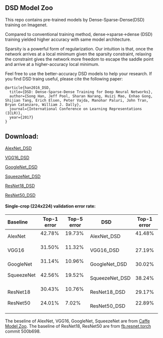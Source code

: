 ## DSD Model Zoo

This repo contains pre-trained models by Dense-Sparse-Dense(DSD) training on Imagenet.

Compared to conventional training method, dense→sparse→dense (DSD) training yielded higher
accuracy with same model architecture.

Sparsity is a powerful form of regularization. Our intuition is that, once the network arrives at a
local minimum given the sparsity constraint, relaxing the constraint gives the network more
freedom to escape the saddle point and arrive at a higher-accuracy local minimum.

Feel free to use the better-accuracy DSD models to help your research. If you find DSD traing useful, please cite the following paper:

	@article{han2016_DSD,
	  title={DSD: Dense-Sparse-Dense Training for Deep Neural Networks},
	  author={Song Han, Jeff Pool, Sharan Narang, Huizi Mao, Enhao Gong, Shijian Tang, Erich Elsen, Peter Vajda, Manohar Paluri, John Tran, Bryan Catanzaro, William J. Dally},
	  journal={International Conference on Learning Representations (ICLR)},
	  year={2017}
	}
	


## Download:
[AlexNet_DSD](https://1drv.ms/u/s!AkOf0kjGMRd2bYhyLGPP0nffD2k)

[VGG16_DSD](https://1drv.ms/u/s!AkOf0kjGMRd2b0Wctt6d3NFNz3g)

[GoogleNet_DSD](https://1drv.ms/u/s!AkOf0kjGMRd2bAohUrIhGI8T_TI)

[SqueezeNet_DSD](https://1drv.ms/u/s!AkOf0kjGMRd2bgMQDqHa43dNYVM)

[ResNet18_DSD](https://1drv.ms/u/s!AkOf0kjGMRd2cENv91trxEzvYvs)

[ResNet50_DSD](https://1drv.ms/u/s!AkOf0kjGMRd2cSrUOTES_OAP8f8)


#### Single-crop (224x224) validation error rate:

| Baseline       | Top-1 error | Top-5 error | DSD           | Top-1 error | Top-5 error |
| -------------  | ----------- | ----------- | ------------- | ----------- | ----------- |
| AlexNet        | 42.78%      | 19.73%      | AlexNet_DSD   | 41.48%      | 18.71%      |
| VGG16          | 31.50%      | 11.32%      | VGG16_DSD     | 27.19%      | 8.67%       | 
| GoogleNet      | 31.14%      | 10.96%      | GoogleNet_DSD | 30.02%      | 10.34%      |
| SqueezeNet     | 42.56%      | 19.52%      | SqueezeNet_DSD| 38.24%      | 16.53%      | 
| ResNet18       | 30.43%      | 10.76%      | ResNet18_DSD  | 29.17%	     | 10.13%      | 
| ResNet50       | 24.01%      | 7.02%       | ResNet50_DSD  | 22.89%	     | 6.47%       | 

The beseline of AlexNet, VGG16, GoogleNet, SqueezeNet are from [Caffe Model Zoo](https://github.com/BVLC/caffe/wiki/Model-Zoo).
The baseline of ResNet18, ResNet50 are from [fb.resnet.torch](https://github.com/facebook/fb.resnet.torch) commit 500b698.





